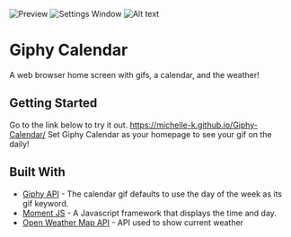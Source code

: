 
![Preview](Michelle-K.github.com/Giphy-Calendar/giphyCal.gif)
![Settings Window](https://raw.github.com/Michelle-K/Giphy-Calendar/master/giphyCal.gif)
![Alt text](/relative/path/to/giphyCal.gif?raw=true "Optional Title")

# Giphy Calendar

A web browser home screen with gifs, a calendar, and the weather!

## Getting Started

Go to the link below to try it out.
https://michelle-k.github.io/Giphy-Calendar/
Set Giphy Calendar as your homepage to see your gif on the daily!

## Built With

* [Giphy API](https://developers.giphy.com/docs/) - The calendar gif defaults to use the day of the week as its gif keyword.
* [Moment JS](http://momentjs.com/) - A Javascript framework that displays the time and day.
* [Open Weather Map API](https://openweathermap.org/api) - API used to show current weather
